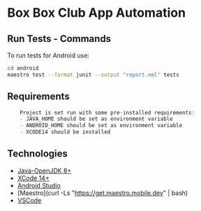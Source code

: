 # Box Box Club App Automation

## Run Tests - Commands

To run tests for Android use:

```sh
cd android
maestro test --format junit --output "report.xml" tests
```

## Requirements

```java
    Project is set run with some pre-installed requirements: 
    - JAVA_HOME should be set as environment variable
    - ANDROID_HOME should be set as environment variable 
    - XCODE14 should be installed
```

## Technologies

- [Java-OpenJDK 8+](https://www.oracle.com/br/java/technologies/downloads/)
- [XCode 14+](https://developer.apple.com/xcode/)
- [Android Studio](https://developer.android.com/studio?gclid=Cj0KCQjwi7GnBhDXARIsAFLvH4kQGMqcmZymBHMt3EQ_XV0qnMp3l16G8uR_wOifQAlxz6-9bvMcrbEaAl0XEALw_wcB&gclsrc=aw.ds)
- [Maestro](curl -Ls "<https://get.maestro.mobile.dev>" | bash)
- [VSCode](https://code.visualstudio.com/)
